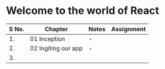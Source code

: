 # Welcome to the world of React 



| **S No.**  | **Chapter**  | **Notes**  | **Assignment** |
| --- | --- | --- | --- |
| 1.  | 01 Inception | -  |  |
| 2. | 02 Ingiting our app | - |  |
| 3.  |  |  |  |